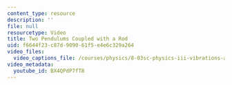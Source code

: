 ```yaml
---
content_type: resource
description: ''
file: null
resourcetype: Video
title: Two Pendulums Coupled with a Rod
uid: f6644f23-c87d-9090-61f5-e4e6c329a264
video_files:
  video_captions_file: /courses/physics/8-03sc-physics-iii-vibrations-and-waves-fall-2016/part-i-mechanical-vibrations-and-waves/lecture-4/copy4_of_lecture-4-video/BX4QPdP7fT8.vtt
video_metadata:
  youtube_id: BX4QPdP7fT8
---
```

